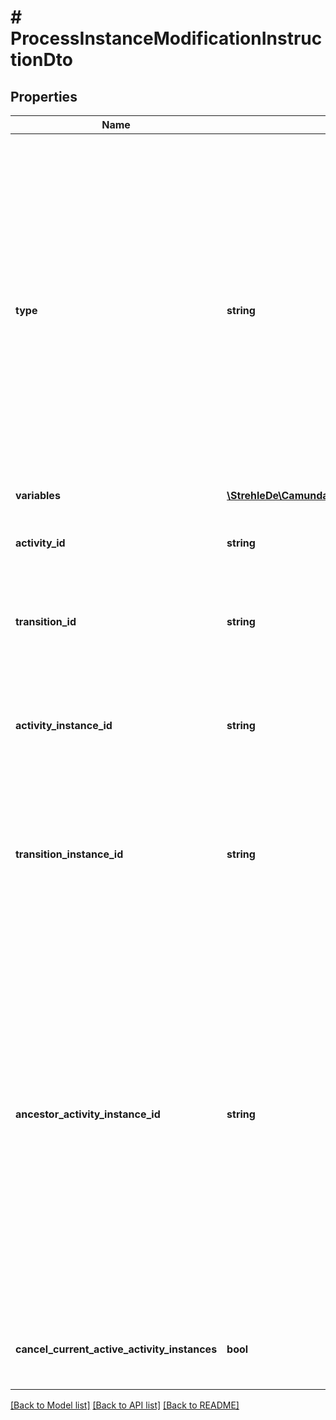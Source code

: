 # # ProcessInstanceModificationInstructionDto

## Properties

Name | Type | Description | Notes
------------ | ------------- | ------------- | -------------
**type** | **string** | **Mandatory**. One of the following values: &#x60;cancel&#x60;, &#x60;startBeforeActivity&#x60;, &#x60;startAfterActivity&#x60;, &#x60;startTransition&#x60;.  * A cancel instruction requests cancellation of a single activity instance or all instances of one activity. * A startBeforeActivity instruction requests to enter a given activity. * A startAfterActivity instruction requests to execute the single outgoing sequence flow of a given activity. * A startTransition instruction requests to execute a specific sequence flow. | 
**variables** | [**\StrehleDe\CamundaClient\Model\TriggerVariableValueDto**](TriggerVariableValueDto.md) |  | [optional] 
**activity_id** | **string** | Can be used with instructions of types &#x60;startTransition&#x60;. Specifies the sequence flow to start. | [optional] 
**transition_id** | **string** | Can be used with instructions of types &#x60;startTransition&#x60;. Specifies the sequence flow to start. | [optional] 
**activity_instance_id** | **string** | Can be used with instructions of type &#x60;cancel&#x60;. Specifies the activity instance to cancel. Valid values are the activity instance IDs supplied by the [Get Activity Instance request](https://docs.camunda.org/manual/7.13/reference/rest/process-instance/get-activity-instances/). | [optional] 
**transition_instance_id** | **string** | Can be used with instructions of type &#x60;cancel&#x60;. Specifies the transition instance to cancel. Valid values are the transition instance IDs supplied by the [Get Activity Instance request](https://docs.camunda.org/manual/7.13/reference/rest/process-instance/get-activity-instances/). | [optional] 
**ancestor_activity_instance_id** | **string** | Can be used with instructions of type &#x60;startBeforeActivity&#x60;, &#x60;startAfterActivity&#x60;, and &#x60;startTransition&#x60;. Valid values are the activity instance IDs supplied by the Get Activity Instance request. If there are multiple parent activity instances of the targeted activity, this specifies the ancestor scope in which hierarchy the activity/transition is to be instantiated.  Example: When there are two instances of a subprocess and an activity contained in the subprocess is to be started, this parameter allows to specifiy under which subprocess instance the activity should be started. | [optional] 
**cancel_current_active_activity_instances** | **bool** | Can be used with instructions of type cancel. Prevents the deletion of new created activity instances. | [optional] 

[[Back to Model list]](../../README.md#documentation-for-models) [[Back to API list]](../../README.md#documentation-for-api-endpoints) [[Back to README]](../../README.md)


